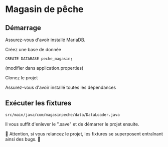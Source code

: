 # Magasin de pêche
## Démarrage
Assurez-vous d'avoir installé MariaDB.

Créez une base de donnée
```
CREATE DATABASE peche_magasin;
```
(modifier dans application.properties)


Clonez le projet

Assurez-vous d'avoir installé toutes les dépendances

## Exécuter les fixtures
`src/main/java/com/magasinpeche/data/DataLoader.java`

Il vous suffit d'enlever le ".save" et de démarrer le projet ensuite.

🔴 Attention, si vous relancez le projet, les fixtures se superposent entraînant ainsi des bugs. 🔴